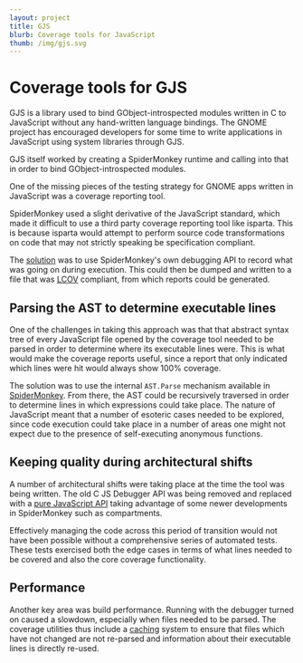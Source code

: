 ```yaml
---
layout: project
title: GJS
blurb: Coverage tools for JavaScript
thumb: /img/gjs.svg
---
```


Coverage tools for GJS
======================

GJS is a library used to bind GObject-introspected modules written in C to
JavaScript without any hand-written language bindings. The GNOME project
has encouraged developers for some time to write applications in JavaScript
using system libraries through GJS.

GJS itself worked by creating a SpiderMonkey runtime and calling into that
in order to bind GObject-introspected modules.

One of the missing pieces of the testing strategy for GNOME apps written
in JavaScript was a coverage reporting tool.

SpiderMonkey used a slight derivative of the JavaScript standard, which made it
difficult to use a third party coverage reporting tool like isparta. This is
because isparta would attempt to perform source code transformations on
code that may not strictly speaking be specification compliant.

The [solution](https://git.gnome.org/browse/gjs/tree/gjs/coverage.cpp) was to
use SpiderMonkey's own debugging API to record what was going on during
execution. This could then be dumped and written to a file that was
[LCOV](http://ltp.sourceforge.net/coverage/lcov.php) compliant, from which
reports could be generated.

Parsing the AST to determine executable lines
---------------------------------------------

One of the challenges in taking this approach was that that abstract syntax
tree of every JavaScript file opened by the coverage tool needed to be parsed
in order to determine where its executable lines were. This is what would make
the coverage reports useful, since a report that only indicated which lines
were hit would always show 100% coverage.

The solution was to use the internal `AST.Parse` mechanism available in
[SpiderMonkey](https://developer.mozilla.org/en-US/docs/Mozilla/Projects/SpiderMonkey/JSAPI_reference).
From there, the AST could be recursively traversed in order
to determine lines in which expressions could take place. The nature of
JavaScript meant that a number of esoteric cases needed to be explored, since
code execution could take place in a number of areas one might not expect
due to the presence of self-executing anonymous functions.

Keeping quality during architectural shifts
-------------------------------------------

A number of architectural shifts were taking place at the time the tool was
being written. The old C JS Debugger API was being removed and replaced with
a [pure JavaScript API](https://developer.mozilla.org/en-US/docs/Tools/Debugger-API)
taking advantage of some newer developments in SpiderMonkey such as
compartments.

Effectively managing the code across this period of transition would not have
been possible without a comprehensive series of automated tests. These tests
exercised both the edge cases in terms of what lines needed to be covered
and also the core coverage functionality.

Performance
-----------

Another key area was build performance. Running with the debugger turned on
caused a slowdown, especially when files needed to be parsed. The coverage
utilities thus include a [caching](https://git.gnome.org/browse/gjs/tree/gjs/coverage.cpp#n991)
system to ensure that files which have not changed are not re-parsed and
information about their executable lines is directly re-used.